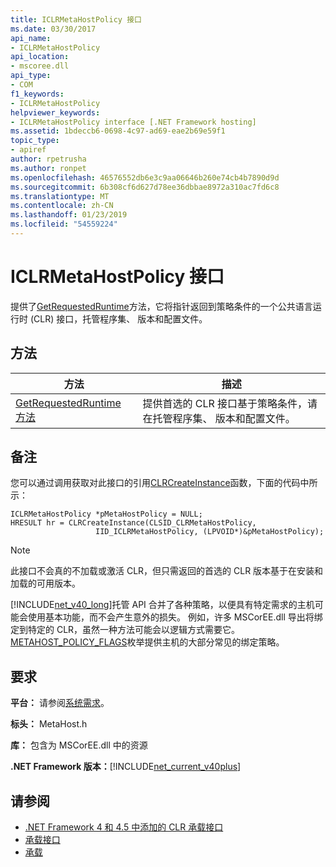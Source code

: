 ```yaml
---
title: ICLRMetaHostPolicy 接口
ms.date: 03/30/2017
api_name:
- ICLRMetaHostPolicy
api_location:
- mscoree.dll
api_type:
- COM
f1_keywords:
- ICLRMetaHostPolicy
helpviewer_keywords:
- ICLRMetaHostPolicy interface [.NET Framework hosting]
ms.assetid: 1bdeccb6-0698-4c97-ad69-eae2b69e59f1
topic_type:
- apiref
author: rpetrusha
ms.author: ronpet
ms.openlocfilehash: 46576552db6e3c9aa06646b260e74cb4b7890d9d
ms.sourcegitcommit: 6b308cf6d627d78ee36dbbae8972a310ac7fd6c8
ms.translationtype: MT
ms.contentlocale: zh-CN
ms.lasthandoff: 01/23/2019
ms.locfileid: "54559224"
---
```

# <a name="iclrmetahostpolicy-interface"></a>ICLRMetaHostPolicy 接口
提供了[GetRequestedRuntime](../../../../docs/framework/unmanaged-api/hosting/iclrmetahostpolicy-getrequestedruntime-method.md)方法，它将指针返回到策略条件的一个公共语言运行时 (CLR) 接口，托管程序集、 版本和配置文件。  
  
## <a name="methods"></a>方法  
  
|方法|描述|  
|------------|-----------------|  
|[GetRequestedRuntime 方法](../../../../docs/framework/unmanaged-api/hosting/iclrmetahostpolicy-getrequestedruntime-method.md)|提供首选的 CLR 接口基于策略条件，请在托管程序集、 版本和配置文件。|  
  
## <a name="remarks"></a>备注  
 您可以通过调用获取对此接口的引用[CLRCreateInstance](../../../../docs/framework/unmanaged-api/hosting/clrcreateinstance-function.md)函数，下面的代码中所示：  
  
```  
ICLRMetaHostPolicy *pMetaHostPolicy = NULL;  
HRESULT hr = CLRCreateInstance(CLSID_CLRMetaHostPolicy,  
                   IID_ICLRMetaHostPolicy, (LPVOID*)&pMetaHostPolicy);  
```  
  
> [!NOTE]
>  此接口不会真的不加载或激活 CLR，但只需返回的首选的 CLR 版本基于在安装和加载的可用版本。  
  
 [!INCLUDE[net_v40_long](../../../../includes/net-v40-long-md.md)]托管 API 合并了各种策略，以便具有特定需求的主机可能会使用基本功能，而不会产生意外的损失。 例如，许多 MSCorEE.dll 导出将绑定到特定的 CLR，虽然一种方法可能会以逻辑方式需要它。 [METAHOST_POLICY_FLAGS](../../../../docs/framework/unmanaged-api/hosting/metahost-policy-flags-enumeration.md)枚举提供主机的大部分常见的绑定策略。  
  
## <a name="requirements"></a>要求  
 **平台：** 请参阅[系统需求](../../../../docs/framework/get-started/system-requirements.md)。  
  
 **标头：** MetaHost.h  
  
 **库：** 包含为 MSCorEE.dll 中的资源  
  
 **.NET Framework 版本：**[!INCLUDE[net_current_v40plus](../../../../includes/net-current-v40plus-md.md)]  
  
## <a name="see-also"></a>请参阅
- [.NET Framework 4 和 4.5 中添加的 CLR 承载接口](../../../../docs/framework/unmanaged-api/hosting/clr-hosting-interfaces-added-in-the-net-framework-4-and-4-5.md)
- [承载接口](../../../../docs/framework/unmanaged-api/hosting/hosting-interfaces.md)
- [承载](../../../../docs/framework/unmanaged-api/hosting/index.md)
